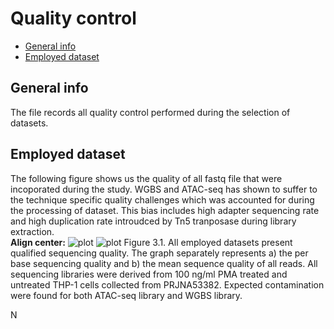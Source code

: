 # Quality control

* [General info](#general-info)
* [Employed dataset](#employed-dataset)

## General info

The file records all quality control performed during the selection of datasets.

## Employed dataset

The following figure shows us the quality of all fastq file that were incoporated during the study. WGBS and ATAC-seq has shown to suffer to the technique specific quality challenges which was accounted for during the processing of dataset. This bias includes high adapter sequencing rate and high duplication rate introudced by Tn5 tranposase during library extraction. 
<br />
**Align center:**
![plot](https://github.com/Yifan-bio/msc/blob/main/Master/Image/Figure%203.1.A.png)
![plot](https://github.com/Yifan-bio/msc/blob/main/Master/Image/Figure%203.1.B.png)
Figure 3.1. All employed datasets present qualified sequencing quality. The graph separately represents a) the per base sequencing quality and b) the mean sequence quality of all reads. All sequencing libraries were derived from 100 ng/ml PMA treated and untreated THP-1 cells collected from PRJNA53382. Expected contamination were found for both ATAC-seq library and WGBS library.

N
